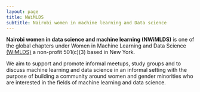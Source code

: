 ```yaml
---
layout: page
title: NWiMLDS
subtitle: Nairobi women in machine learning and Data science
---
```


**Nairobi women in data science and machine learning (NWiMLDS)** is one of the global chapters under Women in Machine Learning and Data Science [(WiMLDS)](http://wimlds.org/) a non-profit 501(c)(3) based in New York.

We aim to support and promote informal meetups, study groups and to discuss machine learning and data science in an informal setting with the purpose of building a community around women and gender minorities who are interested in the fields of machine learning and data science.
